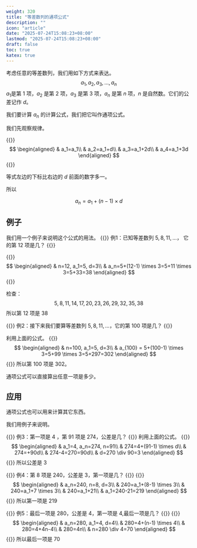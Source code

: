 ```yaml
---
weight: 320
title: "等差数列的通项公式"
description: ""
icon: "article"
date: "2025-07-24T15:08:23+08:00"
lastmod: "2025-07-24T15:08:23+08:00"
draft: false
toc: true
katex: true
---
```


考虑任意的等差数列，我们用如下方式来表达。
$$
a_1,a_2,a_3,...,a_n
$$
$a_1$是第 $1$ 项，$a_2$ 是第 $2$ 项，$a_3$ 是第 $3$ 项，$a_n$ 是第 $n$ 项，$n$ 是自然数。它们的公差记作 $d$。

我们要计算 $a_n$ 的计算公式，我们把它叫作通项公式。

我们先观察规律。

{{<katex>}}
$$
\begin{aligned}
& a_1=a_1\\
& a_2=a_1+d\\
& a_3=a_1+2d\\
& a_4=a_1+3d
\end{aligned}
$$
{{</katex>}}

等式左边的下标比右边的 $d$ 前面的数字多一。

所以 

$$
a_n=a_1+(n-1) \times d
$$

## 例子
我们用一个例子来说明这个公式的用法。
{{<alert context="primary">}}
例1：已知等差数列 $5, 8, 11, ...$， 它的第 $12$ 项是几？
{{</alert>}}

{{<katex>}}
$$
\begin{aligned}
& n=12, a_1=5, d=3\\
& a_n=5+(12-1) \times 3=5+11 \times 3=5+33=38
\end{aligned}
$$
{{</katex>}}

检查：
$$
5, 8, 11, 14, 17, 20, 23, 26, 29, 32, 35, 38
$$
所以第 $12$ 项是 $38$

{{<alert context="primary">}}
例2：接下来我们要算等差数列 $5,8,11, ...$，它的第 $100$ 项是几？
{{</alert>}}

利用上面的公式。
{{<katex>}}
$$
\begin{aligned}
& n=100, a_1=5, d=3\\
& a_{100} = 5+(100-1) \times 3=5+99 \times 3=5+297=302
\end{aligned}
$$
{{</katex>}}
所以第 $100$ 项是 $302$。

通项公式可以直接算出任意一项是多少。

## 应用

通项公式也可以用来计算其它东西。

我们用例子来说明。

{{<alert context="primary">}}
例3：第一项是 $4$ ，第 $91$ 项是 $274$，公差是几？
{{</alert>}}
利用上面的公式。
{{<katex>}}
$$
\begin{aligned}
& a_1=4, a_n=274, n=91\\
& 274=4+(91-1) \times d\\
& 274=+90d\\
& 274-4=270=90d\\
& d=270 \div 90=3
\end{aligned}
$$
{{</katex>}}
所以公差是 $3$

{{<alert context="primary">}}
例4：第 $8$ 项是 $240$，公差是 $3$，第一项是几？
{{</alert>}}
{{<katex>}}
$$
\begin{aligned}
& a_n=240, n=8, d=3\\
& 240=a_1+(8-1) \times 3\\
& 240=a_1+7 \times 3\\
& 240=a_1+21\\
& a_1=240-21=219
\end{aligned}
$$
{{</katex>}}
所以第一项是 $219$

{{<alert context="primary">}}
例5：最后一项是 $280$，公差是 $4$，第一项是 $4$,最后一项是几？
{{</alert>}}
{{<katex>}}
$$
\begin{aligned}
& a_n=280, a_1=4, d=4\\
& 280=4+(n-1) \times 4\\
& 280=4+4n-4\\
& 280=4n\\
& n=280 \div 4=70
\end{aligned}
$$
{{</katex>}}
所以最后一项是 $70$


